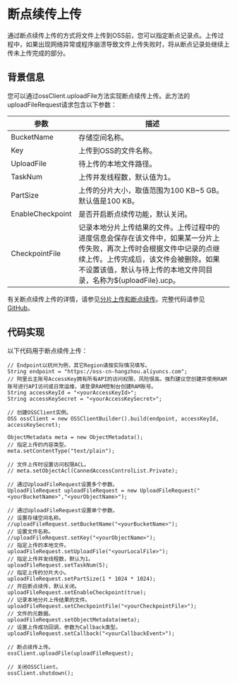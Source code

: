 # 断点续传上传

通过断点续传上传的方式将文件上传到OSS前，您可以指定断点记录点。上传过程中，如果出现网络异常或程序崩溃导致文件上传失败时，将从断点记录处继续上传未上传完成的部分。

## 背景信息

您可以通过ossClient.uploadFile方法实现断点续传上传。此方法的uploadFileRequest请求包含以下参数：

|参数|描述|
|--|--|
|BucketName|存储空间名称。|
|Key|上传到OSS的文件名称。|
|UploadFile|待上传的本地文件路径。|
|TaskNum|上传并发线程数，默认值为1。|
|PartSize|上传的分片大小，取值范围为100 KB~5 GB。默认值是100 KB。|
|EnableCheckpoint|是否开启断点续传功能，默认关闭。|
|CheckpointFile|记录本地分片上传结果的文件。上传过程中的进度信息会保存在该文件中，如果某一分片上传失败，再次上传时会根据文件中记录的点继续上传。上传完成后，该文件会被删除。如果不设置该值，默认与待上传的本地文件同目录，名称为$\{uploadFile\}.ucp。|

有关断点续传上传的详情，请参见[分片上传和断点续传](/cn.zh-CN/开发指南/对象/文件（Object）/上传文件（Object）/分片上传和断点续传.md)。完整代码请参见[GitHub](https://github.com/aliyun/aliyun-oss-java-sdk/blob/master/src/samples/UploadSample.java)。

## 代码实现

以下代码用于断点续传上传：

```
// Endpoint以杭州为例，其它Region请按实际情况填写。
String endpoint = "https://oss-cn-hangzhou.aliyuncs.com";
// 阿里云主账号AccessKey拥有所有API的访问权限，风险很高。强烈建议您创建并使用RAM账号进行API访问或日常运维，请登录RAM控制台创建RAM账号。
String accessKeyId = "<yourAccessKeyId>";
String accessKeySecret = "<yourAccessKeySecret>";

// 创建OSSClient实例。
OSS ossClient = new OSSClientBuilder().build(endpoint, accessKeyId, accessKeySecret);

ObjectMetadata meta = new ObjectMetadata();
// 指定上传的内容类型。
meta.setContentType("text/plain");

// 文件上传时设置访问权限ACL。
// meta.setObjectAcl(CannedAccessControlList.Private);

// 通过UploadFileRequest设置多个参数。
UploadFileRequest uploadFileRequest = new UploadFileRequest("<yourBucketName>","<yourObjectName>");

// 通过UploadFileRequest设置单个参数。
// 设置存储空间名称。
//uploadFileRequest.setBucketName("<yourBucketName>");
// 设置文件名称。
//uploadFileRequest.setKey("<yourObjectName>");
// 指定上传的本地文件。
uploadFileRequest.setUploadFile("<yourLocalFile>");
// 指定上传并发线程数，默认为1。
uploadFileRequest.setTaskNum(5);
// 指定上传的分片大小。
uploadFileRequest.setPartSize(1 * 1024 * 1024);
// 开启断点续传，默认关闭。
uploadFileRequest.setEnableCheckpoint(true);
// 记录本地分片上传结果的文件。
uploadFileRequest.setCheckpointFile("<yourCheckpointFile>");
// 文件的元数据。
uploadFileRequest.setObjectMetadata(meta);
// 设置上传成功回调，参数为Callback类型。
uploadFileRequest.setCallback("<yourCallbackEvent>");

// 断点续传上传。
ossClient.uploadFile(uploadFileRequest);

// 关闭OSSClient。
ossClient.shutdown();
            
```


